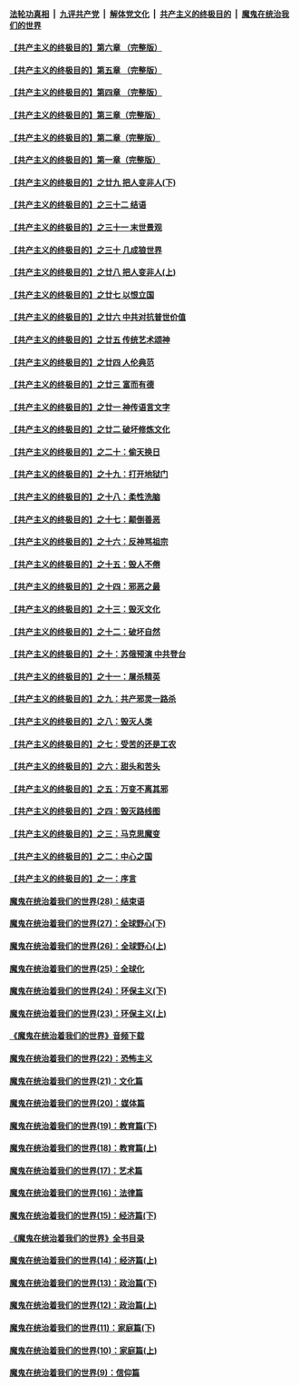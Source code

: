####  [法轮功真相](../../../../basic/blob/master/README.md?t=04151630) &nbsp;|&nbsp; [九评共产党](../../../../9ping.md/blob/master/README.md?t=04151630) &nbsp;|&nbsp; [解体党文化](../../../../jtdwh.md/blob/master/README.md?t=04151630)  &nbsp;|&nbsp; [共产主义的终极目的](../../../../gczydzjmd.md/blob/master/README.md?t=04151630) &nbsp;|&nbsp; [魔鬼在统治我们的世界](../../../../mgztzwmdsj.md/blob/master/README.md?t=04151630) 

#### [【共产主义的终极目的】第六章 （完整版）](../pages/nsc422/n11428913.md?t=04151630) 

#### [【共产主义的终极目的】第五章 （完整版）](../pages/nsc422/n11428912.md?t=04151630) 

#### [【共产主义的终极目的】第四章 （完整版）](../pages/nsc422/n11428907.md?t=04151630) 

#### [【共产主义的终极目的】第三章（完整版）](../pages/nsc422/n11428848.md?t=04151630) 

#### [【共产主义的终极目的】第二章（完整版）](../pages/nsc422/n11428831.md?t=04151630) 

#### [【共产主义的终极目的】第一章（完整版）](../pages/nsc422/n11417651.md?t=04151630) 

#### [【共产主义的终极目的】之廿九 把人变非人(下)](../pages/nsc422/n11344140.md?t=04151630) 

#### [【共产主义的终极目的】之三十二 结语](../pages/nsc422/n11360535.md?t=04151630) 

#### [【共产主义的终极目的】之三十一 末世景观](../pages/nsc422/n11351129.md?t=04151630) 

#### [【共产主义的终极目的】之三十 几成狼世界](../pages/nsc422/n11348280.md?t=04151630) 

#### [【共产主义的终极目的】之廿八 把人变非人(上)](../pages/nsc422/n11340492.md?t=04151630) 

#### [【共产主义的终极目的】之廿七 以恨立国](../pages/nsc422/n11336944.md?t=04151630) 

#### [【共产主义的终极目的】之廿六 中共对抗普世价值](../pages/nsc422/n11324785.md?t=04151630) 

#### [【共产主义的终极目的】之廿五 传统艺术颂神](../pages/nsc422/n11296396.md?t=04151630) 

#### [【共产主义的终极目的】之廿四 人伦典范](../pages/nsc422/n11296397.md?t=04151630) 

#### [【共产主义的终极目的】之廿三 富而有德](../pages/nsc422/n11283598.md?t=04151630) 

#### [【共产主义的终极目的】之廿一 神传语言文字](../pages/nsc422/n11263265.md?t=04151630) 

#### [【共产主义的终极目的】之廿二 破坏修炼文化](../pages/nsc422/n11245728.md?t=04151630) 

#### [【共产主义的终极目的】之二十：偷天换日](../pages/nsc422/n11238846.md?t=04151630) 

#### [【共产主义的终极目的】之十九：打开地狱门](../pages/nsc422/n11206376.md?t=04151630) 

#### [【共产主义的终极目的】之十八：柔性洗脑](../pages/nsc422/n11199994.md?t=04151630) 

#### [【共产主义的终极目的】之十七：颠倒善恶](../pages/nsc422/n11179782.md?t=04151630) 

#### [【共产主义的终极目的】之十六：反神骂祖宗](../pages/nsc422/n11166798.md?t=04151630) 

#### [【共产主义的终极目的】之十五：毁人不倦](../pages/nsc422/n11166792.md?t=04151630) 

#### [【共产主义的终极目的】之十四：邪恶之最](../pages/nsc422/n11150249.md?t=04151630) 

#### [【共产主义的终极目的】之十三：毁灭文化](../pages/nsc422/n11135227.md?t=04151630) 

#### [【共产主义的终极目的】之十二：破坏自然](../pages/nsc422/n11135214.md?t=04151630) 

#### [【共产主义的终极目的】之十：苏俄预演 中共登台](../pages/nsc422/n11118424.md?t=04151630) 

#### [【共产主义的终极目的】之十一：屠杀精英](../pages/nsc422/n11118442.md?t=04151630) 

#### [【共产主义的终极目的】之九：共产邪灵一路杀](../pages/nsc422/n11114139.md?t=04151630) 

#### [【共产主义的终极目的】之八：毁灭人类](../pages/nsc422/n11108503.md?t=04151630) 

#### [【共产主义的终极目的】之七：受苦的还是工农](../pages/nsc422/n11101809.md?t=04151630) 

#### [【共产主义的终极目的】之六：甜头和苦头](../pages/nsc422/n11096971.md?t=04151630) 

#### [【共产主义的终极目的】之五：万变不离其邪](../pages/nsc422/n11091285.md?t=04151630) 

#### [【共产主义的终极目的】之四：毁灭路线图](../pages/nsc422/n11086284.md?t=04151630) 

#### [【共产主义的终极目的】之三：马克思魔变](../pages/nsc422/n11061941.md?t=04151630) 

#### [【共产主义的终极目的】之二：中心之国](../pages/nsc422/n11047728.md?t=04151630) 

#### [【共产主义的终极目的】之一：序言](../pages/nsc422/n11086077.md?t=04151630) 

#### [魔鬼在统治着我们的世界(28)：结束语](../pages/nsc422/n10936246.md?t=04151630) 

#### [魔鬼在统治着我们的世界(27)：全球野心(下)](../pages/nsc422/n10928319.md?t=04151630) 

#### [魔鬼在统治着我们的世界(26)：全球野心(上)](../pages/nsc422/n10900318.md?t=04151630) 

#### [魔鬼在统治着我们的世界(25)：全球化](../pages/nsc422/n10788205.md?t=04151630) 

#### [魔鬼在统治着我们的世界(24)：环保主义(下)](../pages/nsc422/n10695307.md?t=04151630) 

#### [魔鬼在统治着我们的世界(23)：环保主义(上)](../pages/nsc422/n10688613.md?t=04151630) 

#### [《魔鬼在统治着我们的世界》音频下载](../pages/nsc422/n10635553.md?t=04151630) 

#### [魔鬼在统治着我们的世界(22)：恐怖主义](../pages/nsc422/n10614727.md?t=04151630) 

#### [魔鬼在统治着我们的世界(21)：文化篇](../pages/nsc422/n10597706.md?t=04151630) 

#### [魔鬼在统治着我们的世界(20)：媒体篇](../pages/nsc422/n10586579.md?t=04151630) 

#### [魔鬼在统治着我们的世界(19)：教育篇(下)](../pages/nsc422/n10564808.md?t=04151630) 

#### [魔鬼在统治着我们的世界(18)：教育篇(上)](../pages/nsc422/n10526970.md?t=04151630) 

#### [魔鬼在统治着我们的世界(17)：艺术篇](../pages/nsc422/n10499093.md?t=04151630) 

#### [魔鬼在统治着我们的世界(16)：法律篇](../pages/nsc422/n10485969.md?t=04151630) 

#### [魔鬼在统治着我们的世界(15)：经济篇(下)](../pages/nsc422/n10469975.md?t=04151630) 

#### [《魔鬼在统治着我们的世界》全书目录](../pages/nsc422/n10464261.md?t=04151630) 

#### [魔鬼在统治着我们的世界(14)：经济篇(上)](../pages/nsc422/n10457370.md?t=04151630) 

#### [魔鬼在统治着我们的世界(13)：政治篇(下)](../pages/nsc422/n10448270.md?t=04151630) 

#### [魔鬼在统治着我们的世界(12)：政治篇(上)](../pages/nsc422/n10444576.md?t=04151630) 

#### [魔鬼在统治着我们的世界(11)：家庭篇(下)](../pages/nsc422/n10440961.md?t=04151630) 

#### [魔鬼在统治着我们的世界(10)：家庭篇(上)](../pages/nsc422/n10435448.md?t=04151630) 

#### [魔鬼在统治着我们的世界(9)：信仰篇](../pages/nsc422/n10432159.md?t=04151630) 

